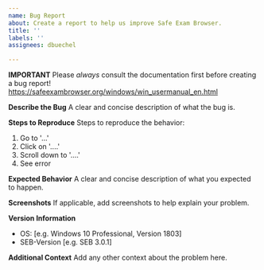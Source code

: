 ```yaml
---
name: Bug Report
about: Create a report to help us improve Safe Exam Browser.
title: ''
labels: ''
assignees: dbuechel

---
```


**IMPORTANT**
Please _always_ consult the documentation first before creating a bug report!
https://safeexambrowser.org/windows/win_usermanual_en.html

**Describe the Bug**
A clear and concise description of what the bug is.

**Steps to Reproduce**
Steps to reproduce the behavior:
1. Go to '...'
2. Click on '....'
3. Scroll down to '....'
4. See error

**Expected Behavior**
A clear and concise description of what you expected to happen.

**Screenshots**
If applicable, add screenshots to help explain your problem.

**Version Information**
 - OS: [e.g. Windows 10 Professional, Version 1803]
 - SEB-Version [e.g. SEB 3.0.1]

**Additional Context**
Add any other context about the problem here.
